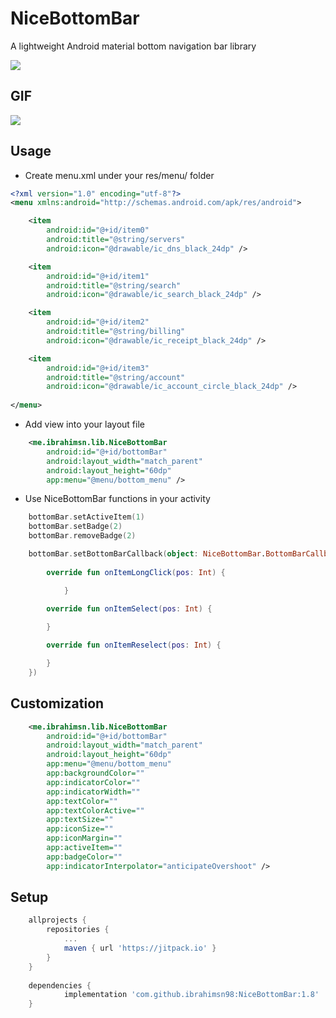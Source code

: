 
# NiceBottomBar
A lightweight Android material bottom navigation bar library

[![](https://jitpack.io/v/ibrahimsn98/NiceBottomBar.svg)](https://jitpack.io/#ibrahimsn98/NiceBottomBar)

##  GIF
<img src="https://github.com/ibrahimsn98/NiceBottomBar/blob/master/art/gif.gif?raw=true"/>

## Usage
-    Create menu.xml under your res/menu/ folder
```xml
<?xml version="1.0" encoding="utf-8"?>
<menu xmlns:android="http://schemas.android.com/apk/res/android">

	<item
		android:id="@+id/item0"
		android:title="@string/servers"
		android:icon="@drawable/ic_dns_black_24dp" />

	<item
		android:id="@+id/item1"
		android:title="@string/search"
		android:icon="@drawable/ic_search_black_24dp" />

	<item
		android:id="@+id/item2"
		android:title="@string/billing"
		android:icon="@drawable/ic_receipt_black_24dp" />

	<item
		android:id="@+id/item3"
		android:title="@string/account"
		android:icon="@drawable/ic_account_circle_black_24dp" />
    
</menu>
```
- Add view into your layout file
```xml
	<me.ibrahimsn.lib.NiceBottomBar
		android:id="@+id/bottomBar"
		android:layout_width="match_parent"
		android:layout_height="60dp"
		app:menu="@menu/bottom_menu" />
```
- Use NiceBottomBar functions in your activity
```kotlin
	bottomBar.setActiveItem(1)
	bottomBar.setBadge(2)
	bottomBar.removeBadge(2)

	bottomBar.setBottomBarCallback(object: NiceBottomBar.BottomBarCallback {
	
	  	override fun onItemLongClick(pos: Int) {

       		}
        
		override fun onItemSelect(pos: Int) {

		}

		override fun onItemReselect(pos: Int) {

		}
	})
```

## Customization
```xml
	<me.ibrahimsn.lib.NiceBottomBar
		android:id="@+id/bottomBar"
		android:layout_width="match_parent"
		android:layout_height="60dp"
		app:menu="@menu/bottom_menu"
		app:backgroundColor=""
		app:indicatorColor=""
		app:indicatorWidth=""
		app:textColor=""
		app:textColorActive=""
		app:textSize=""
		app:iconSize=""
		app:iconMargin=""
		app:activeItem=""
		app:badgeColor=""
		app:indicatorInterpolator="anticipateOvershoot" />
```
## Setup
```gradle
	allprojects {
		repositories {
			...
			maven { url 'https://jitpack.io' }
		}
	}
	
	dependencies {
	        implementation 'com.github.ibrahimsn98:NiceBottomBar:1.8'
	}
```
